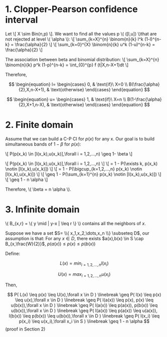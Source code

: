 
# 1. Clopper-Pearson confidence interval

Let
\\[ X \sim Bin(n,p) \\].
We want to find all the values p \\( ([l,u]) \\)that are not rejected at level \\( \alpha \\):
\\[ \sum_{k=X}^{n} \binom{n}{k} l^k (1-l)^{n-k} = \frac{\alpha}{2} \\]
\\[ \sum_{k=0}^{X} \binom{n}{k} u^k (1-u)^{n-k} = \frac{\alpha}{2} \\]

The association between beta and binomial distribution:
\\[ \sum_{k=X}^{n} \binom{n}{k} p^k (1-p)^{n-k} = \int_{0}^{p} f (t|X,n-X+1)dt \\]

Therefore,

$$ \begin{equation}
    l=
    \begin{cases}
      0, & \text{if}\ X=0 \\
      B(\frac{\alpha}{2},X,n-X+1), & \text{otherwise}
    \end{cases}
  \end{equation} $$

$$ \begin{equation}
    u=
    \begin{cases}
      1, & \text{if}\ X=n \\
      B(1-\frac{\alpha}{2},X+1,n-X), & \text{otherwise}
    \end{cases}
  \end{equation} $$




# 2. Finite domain

Assume that we can build a C-P CI for $p(x)$ for any x. Our goal is to build simultaneous bands of $1- \beta$ for $p(x)$:

\\[ P(p(x_k) \in [l(x_k),u(x_k)],\forall i = 1,2,...,n) \geq 1- \beta \\]

\\[ P(p(x_k) \in [l(x_k),u(x_k)],\forall i = 1,2,...,n) \\]
\\[ = 1 - P(\exists k, p(x_k) \notin [l(x_k),u(x_k)]) \\]
\\[ = 1 - P(\bigcup_{k=1,2,...,n} p(x_k) \notin [l(x_k),u(x_k)]) \\]
\\[ \geq 1 - P(\sum_{k=1}^{n} p(x_k) \notin [l(x_k),u(x_k)]) \\]
\\[ \geq 1 - n \alpha \\]

Therefore, \\( \beta = n \alpha \\).

# 3. Infinite domain

\\( B_{x,r} = \\{ y \mid \| y-x \| \leq r \\} \\) contains all the neighbors of $x$.

Suppose we have a set $S= \\{ x_1,x_2,\dots,x_n \\} \subseteq D$, our assumption is that:
For any $x \in D$, there exists $a(x),b(x) \in S \cap B_{x,\frac{W}{2}}$, $p(a(x))\leq p(x) \leq p(b(x))$

Define:

$$ L(x) = min_{i = 1,2,\dots,n} l(x_i)$$

$$ U(x) = max_{i = 1,2,\dots,n} u(x_i)$$

Then,

$$ P( L(x) \leq p(x) \leq U(x),\forall x \in D ) \linebreak
\geq P( l(x) \leq p(x) \leq u(x),\forall x \in D ) \linebreak
\geq P( l(a(x)) \leq p(x), p(x) \leq u(b(x)),\forall x \in D ) \linebreak
\geq P( l(a(x)) \leq p(a(x)), p(b(x)) \leq u(b(x)),\forall x \in D ) \linebreak
\geq P( l(a(x)) \leq p(a(x)) \leq u(a(x)), l(b(x)) \leq p(b(x)) \leq u(b(x)),\forall x \in D ) \linebreak
\geq P( l(x_i) \leq p(x_i) \leq u(x_i),\forall x_i \in S ) \linebreak
\geq 1 - n \alpha $$ (proof in Section 2)
